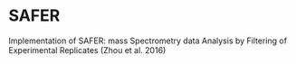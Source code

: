 # SAFER
Implementation of SAFER: mass Spectrometry data Analysis by Filtering of Experimental Replicates (Zhou et al. 2016)
